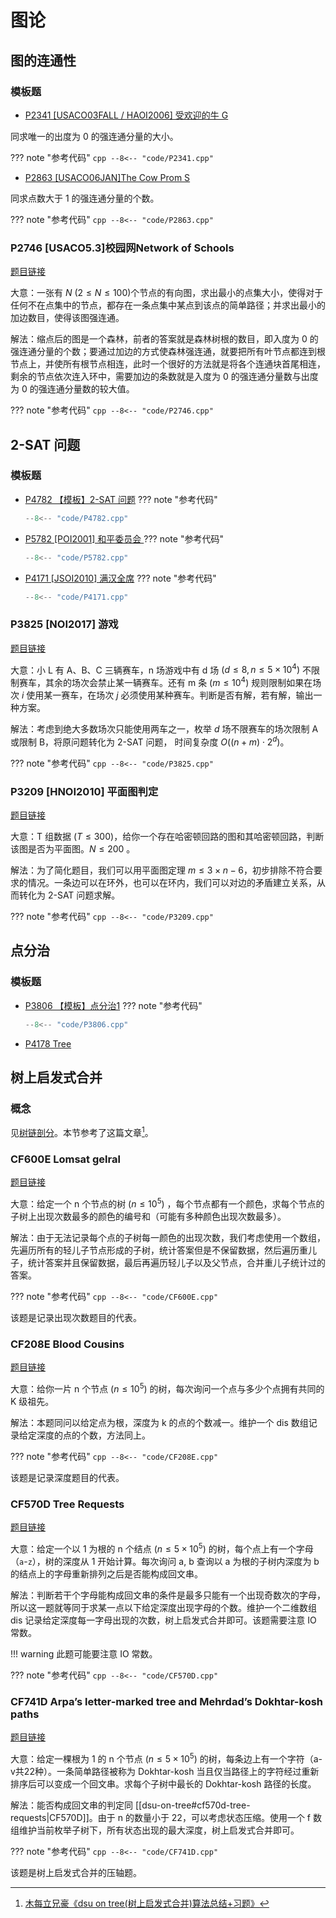 # 图论
## 图的连通性
### 模板题
- [P2341 [USACO03FALL / HAOI2006] 受欢迎的牛 G](https://www.luogu.com.cn/problem/P2341)

同求唯一的出度为 0 的强连通分量的大小。

??? note "参考代码"
    ```cpp
    --8<-- "code/P2341.cpp"
    ```

- [P2863 [USACO06JAN]The Cow Prom S](https://www.luogu.com.cn/problem/P2863)

同求点数大于 1 的强连通分量的个数。

??? note "参考代码"
    ```cpp
    --8<-- "code/P2863.cpp"
    ```

### P2746 \[USACO5.3\]校园网Network of Schools
[题目链接](https://www.luogu.com.cn/problem/P2746)

大意：一张有 $N$ $(2\leq N\leq 100)$个节点的有向图，求出最小的点集大小，使得对于任何不在点集中的节点，都存在一条点集中某点到该点的简单路径；并求出最小的加边数目，使得该图强连通。

解法：缩点后的图是一个森林，前者的答案就是森林树根的数目，即入度为 0 的强连通分量的个数；要通过加边的方式使森林强连通，就要把所有叶节点都连到根节点上，并使所有根节点相连，此时一个很好的方法就是将各个连通块首尾相连，剩余的节点依次连入环中，需要加边的条数就是入度为 0 的强连通分量数与出度为 0 的强连通分量数的较大值。

??? note "参考代码"
    ```cpp
    --8<-- "code/P2746.cpp"
    ```
## 2-SAT 问题
### 模板题
- [P4782 【模板】2-SAT 问题](https://www.luogu.com.cn/problem/P4782)
??? note "参考代码"
    ```cpp
    --8<-- "code/P4782.cpp"
    ```
- [P5782 \[POI2001\] 和平委员会 ](https://www.luogu.com.cn/problem/P5782)
??? note "参考代码"
    ```cpp
    --8<-- "code/P5782.cpp"
    ```
- [P4171 \[JSOI2010\] 满汉全席](https://www.luogu.com.cn/problem/P4171)
??? note "参考代码"
    ```cpp
    --8<-- "code/P4171.cpp"
    ```

### P3825 \[NOI2017\] 游戏
[题目链接](https://www.luogu.com.cn/problem/P3825)
    
大意：小 L 有 A、B、C 三辆赛车，n 场游戏中有 d 场 $(d \leq 8, n \leq 5 \times 10^4)$ 不限制赛车，其余的场次会禁止某一辆赛车。还有 m 条 $(m \leq 10^4)$ 规则限制如果在场次 $i$ 使用某一赛车，在场次 $j$ 必须使用某种赛车。判断是否有解，若有解，输出一种方案。

解法：考虑到绝大多数场次只能使用两车之一，枚举 $d$ 场不限赛车的场次限制 A 或限制 B，将原问题转化为 2-SAT 问题， 时间复杂度 $O((n+m)\cdot 2^d)$。

??? note "参考代码"
    ```cpp
    --8<-- "code/P3825.cpp"
    ```

### P3209 \[HNOI2010\] 平面图判定
[题目链接](https://www.luogu.com.cn/problem/P3209)

大意：T 组数据 $(T\leq 300)$，给你一个存在哈密顿回路的图和其哈密顿回路，判断该图是否为平面图。$N\leq 200$ 。

解法：为了简化题目，我们可以用平面图定理 $m \leq 3\times n - 6$，初步排除不符合要求的情况。一条边可以在环外，也可以在环内，我们可以对边的矛盾建立关系，从而转化为 2-SAT 问题求解。

??? note "参考代码"
    ```cpp
    --8<-- "code/P3209.cpp"
    ```

## 点分治
### 模板题
- [P3806 【模板】点分治1](https://www.luogu.com.cn/problem/P3806)
??? note "参考代码"
    ```cpp
    --8<-- "code/P3806.cpp"
    ```
- [P4178 Tree](https://www.luogu.com.cn/problem/P4178)

## 树上启发式合并

[^note1]: [木每立兄豪《dsu on tree(树上启发式合并)算法总结+习题》](https://blog.csdn.net/qq_43472263/article/details/104150940)

### 概念
见[树链剖分](/notes/topics/hld)。本节参考了这篇文章[^note1]。

### CF600E Lomsat gelral
[题目链接](https://www.luogu.com.cn/problem/CF600E)
    
大意：给定一个 n 个节点的树 $(n \leq 10^5)$ ，每个节点都有一个颜色，求每个节点的子树上出现次数最多的颜色的编号和（可能有多种颜色出现次数最多）。

解法：由于无法记录每个点的子树每一颜色的出现次数，我们考虑使用一个数组，先遍历所有的轻儿子节点形成的子树，统计答案但是不保留数据，然后遍历重儿子，统计答案并且保留数据，最后再遍历轻儿子以及父节点，合并重儿子统计过的答案。

??? note "参考代码"
    ```cpp
    --8<-- "code/CF600E.cpp"
    ```

该题是记录出现次数题目的代表。

### CF208E Blood Cousins
[题目链接](https://www.luogu.com.cn/problem/CF208E)

大意：给你一片 n 个节点 $(n \leq 10^5)$ 的树，每次询问一个点与多少个点拥有共同的 K 级祖先。

解法：本题同问以给定点为根，深度为 k 的点的个数减一。维护一个 dis 数组记录给定深度的点的个数，方法同上。

??? note "参考代码"
    ```cpp
    --8<-- "code/CF208E.cpp"
    ```

该题是记录深度题目的代表。

### CF570D Tree Requests
[题目链接](https://www.luogu.com.cn/problem/CF570D)

大意：给定一个以 1 为根的 n 个结点 $(n \leq 5\times 10^5)$ 的树，每个点上有一个字母（`a`-`z`），树的深度从 1 开始计算。每次询问 a, b 查询以 a 为根的子树内深度为 b 的结点上的字母重新排列之后是否能构成回文串。

解法：判断若干个字母能构成回文串的条件是最多只能有一个出现奇数次的字母，所以这一题就等同于求某一点以下给定深度出现字母的个数。维护一个二维数组 dis 记录给定深度每一字母出现的次数，树上启发式合并即可。该题需要注意 IO 常数。

!!! warning
    此题可能要注意 IO 常数。

??? note "参考代码"
    ```cpp
    --8<-- "code/CF570D.cpp"
    ```

### CF741D Arpa’s letter-marked tree and Mehrdad’s Dokhtar-kosh paths
[题目链接](https://www.luogu.com.cn/problem/CF741D)

大意：给定一棵根为 1 的 n 个节点 $(n \leq 5\times 10^5)$ 的树，每条边上有一个字符（a-v共22种）。一条简单路径被称为 Dokhtar-kosh 当且仅当路径上的字符经过重新排序后可以变成一个回文串。求每个子树中最长的 Dokhtar-kosh 路径的长度。

解法：能否构成回文串的判定同 [[dsu-on-tree#cf570d-tree-requests|CF570D]]。由于 n 的数量小于 22，可以考虑状态压缩。使用一个 f 数组维护当前枚举子树下，所有状态出现的最大深度，树上启发式合并即可。

??? note "参考代码"
    ```cpp
    --8<-- "code/CF741D.cpp"
    ```

该题是树上启发式合并的压轴题。




